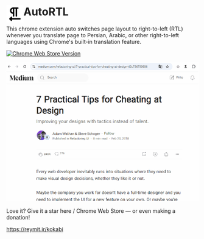 # <img src="logo.svg" width="45" align="left"> AutoRTL

This chrome extension auto switches page layout to right-to-left (RTL) whenever you translate page to Persian, Arabic, or other right-to-left languages using Chrome's built-in translation feature.

<a href="https://chromewebstore.google.com/detail/auto-rtl/oepiehcdpngclmfphliffbpiikjhaccc" target="_blank">
    <img alt="Chrome Web Store Version" src="https://img.shields.io/chrome-web-store/v/oepiehcdpngclmfphliffbpiikjhaccc?style=for-the-badge&label=Download">
</a>


![](usage.gif)

Love it? Give it a star here / Chrome Web Store — or even making a donation!

https://reymit.ir/kokabi
